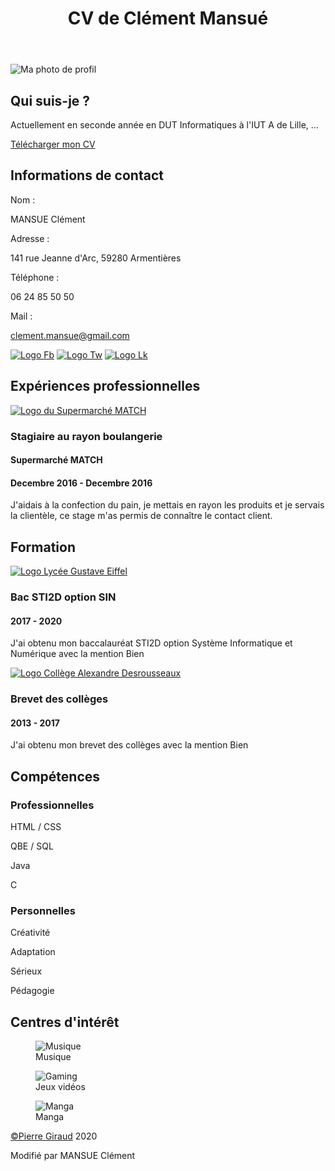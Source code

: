 <head>
    <title>CV de Clément Mansué</title>
    <meta charset="utf-8">
    <meta name="viewport"
          content="width=device-width, initial-scale=1, user-scalable=no">
    <link rel="stylesheet" href="cssCV.css">
</head>
<body>
    <header>
        <h1>CV de Clément Mansué</h1>
    </header> 
    <section>
        <div class="photo">
            <img src="Dailyjobs-Euratechnologies-6560.jpg" alt="Ma photo de profil">
        </div>
        <div class="prez">
            <h2>Qui suis-je ?</h2>
            <p>Actuellement en seconde année en DUT Informatiques à l'IUT A de Lille, ...</p>
            <a href="CV_Clement_Mansue.pdf" download="CV-Clement_Mansue">Télécharger mon CV</a>
        </div>
        <div class="contact">
            <h2>Informations de contact</h2>
            <div class="contact-flex">
                <p>Nom : </p>
                <p>MANSUE Clément</p>
            </div>
            <div class="contact-flex">
                <p>Adresse : </p>
                <p>141 rue Jeanne d'Arc, 59280 Armentières</p>
            </div>
            <div class="contact-flex">
                <p>Téléphone :</p>
                <p>06 24 85 50 50</p>
            </div>
            <div class="contact-flex">
                <p>Mail : </p>
                <p><a href="mailto:clement.mansue@gmail.com">clement.mansue@gmail.com</a></p>
            </div>
            <div class="social">
                <a href="https://www.facebook.com/Clement.Yugioh2002"><img src="https://www.pierre-giraud.com/wp-content/uploads/2019/07/fb.png" alt="Logo Fb"></a>
                <a href="https://twitter.com/clement_mansue"><img src="https://www.pierre-giraud.com/wp-content/uploads/2019/07/tw.png" alt="Logo Tw"></a>
                <a href="https://www.linkedin.com/in/clément-mansué-72a6421b8/"><img src="https://www.pierre-giraud.com/wp-content/uploads/2019/07/lk.png" alt="Logo Lk"></a>
            </div>
        </div>
    </section>
    <section>
        <h2>Expériences professionnelles</h2>
        <div class="exp">
            <div class="exp-logo">
                <a href="https://www.supermarchesmatch.fr"><img src="match.png" alt="Logo du Supermarché MATCH"></a>
            </div>
            <div class="exp-info">
                <h3>Stagiaire au rayon boulangerie</h3>
                <h4>Supermarché MATCH</h4>
                <h4>Decembre 2016 - Decembre 2016</h4>
            </div>
            <div class="exp-desc">
                <p>J'aidais à la confection du pain, je mettais en rayon les produits et je servais la clientèle, ce stage m'as permis de connaître le contact client.</p>
            </div>
        </div>
    </section>
    <section>
        <h2>Formation</h2>
        <div class="exp">
            <div class="exp-logo">
                <a href="https://lycee-gustave-eiffel.fr"><img src="gustaveEiffel.png" alt="Logo Lycée Gustave Eiffel"></a>
            </div>
            <div class="exp-info">
                <h3>Bac STI2D option SIN</h3>
                <h4>2017 - 2020</h4>
            </div>
            <div class="exp-desc">
                <p>J'ai obtenu mon baccalauréat STI2D option Système Informatique et Numérique avec la mention Bien</p>
            </div>
        </div>
        <div class="exp">
            <div class="exp-logo">
                <a href="https://desrousseaux-armentieres.enthdf.fr"><img src="AlexandreDesrousseaux.jpg" alt="Logo Collège Alexandre Desrousseaux"></a>
            </div>
            <div class="exp-info">
                <h3>Brevet des collèges</h3>
                <h4>2013 - 2017</h4>
            </div>
            <div class="exp-desc">
                <p>J'ai obtenu mon brevet des collèges avec la mention Bien</p>
            </div>
        </div>
    </section>
    <section>
        <h2>Compétences</h2>
        <h3 class="h3gauche">Professionnelles</h3>
        <div class="comp">
            <p>HTML / CSS</p>
        </div>
        <div class="comp">
            <p>QBE / SQL</p>
        </div>
        <div class="comp">
            <p>Java</p>
        </div>
        <div class="comp">
            <p>C</p>
        </div>
        <h3 class="h3gauche">Personnelles</h3>
        <div class="comp2">
            <p>Créativité</p>
        </div>
        <div class="comp2">
            <p>Adaptation</p>
        </div>
        <div class="comp2">
            <p>Sérieux</p>
        </div>
        <div class="comp2">
            <p>Pédagogie</p>
        </div>
    </section>
    <section>
        <h2>Centres d'intérêt</h2>
        <figure class="interet">
            <img src="5571.jpg" alt="Musique">
            <figcaption>Musique</figcaption>
        </figure>
        <figure class="interet">
            <img src="10081.jpg" alt="Gaming">
            <figcaption>Jeux vidéos</figcaption>
        </figure>
        <figure class="interet">
            <img src="manga.jpg" alt="Manga">
            <figcaption>Manga</figcaption>
        </figure>
    </section>
    <footer>
        <p><a href="https://www.pierre-giraud.com">©Pierre Giraud</a> 2020</p>
		<p>Modifié par MANSUE Clément</p>
    </footer> 
</body>
